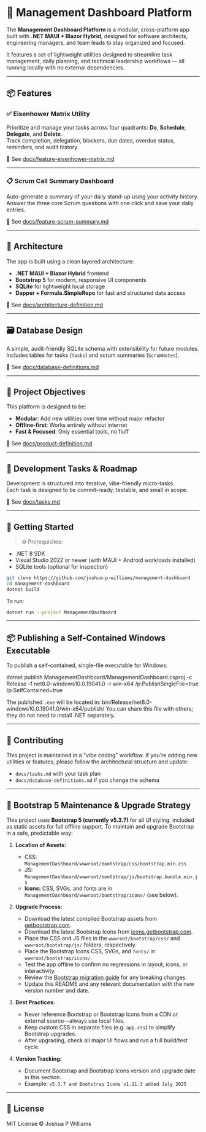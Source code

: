 # 🧭 Management Dashboard Platform

The **Management Dashboard Platform** is a modular, cross-platform app built with **.NET MAUI + Blazor Hybrid**, designed for software architects, engineering managers, and team leads to stay organized and focused.

It features a set of lightweight utilities designed to streamline task management, daily planning, and technical leadership workflows — all running locally with no external dependencies.

---

## 📦 Features

### ✅ Eisenhower Matrix Utility
Prioritize and manage your tasks across four quadrants: **Do**, **Schedule**, **Delegate**, and **Delete**.  
Track completion, delegation, blockers, due dates, overdue status, reminders, and audit history.

📄 See [docs/feature-eisenhower-matrix.md](docs/feature-eisenhower-matrix.md)

---

### 📋 Scrum Call Summary Dashboard
Auto-generate a summary of your daily stand-up using your activity history.  
Answer the three core Scrum questions with one click and save your daily entries.

📄 See [docs/feature-scrum-summary.md](docs/feature-scrum-summary.md)

---

## 🧱 Architecture

The app is built using a clean layered architecture:
- **.NET MAUI + Blazor Hybrid** frontend
- **Bootstrap 5** for modern, responsive UI components
- **SQLite** for lightweight local storage
- **Dapper + Formula.SimpleRepo** for fast and structured data access

📄 See [docs/architecture-definition.md](docs/architecture-definition.md)

---

## 🗃️ Database Design

A simple, audit-friendly SQLite schema with extensibility for future modules.  
Includes tables for tasks (`Tasks`) and scrum summaries (`ScrumNotes`).

📄 See [docs/database-definitions.md](docs/database-definitions.md)

---

## 📌 Project Objectives

This platform is designed to be:
- **Modular**: Add new utilities over time without major refactor
- **Offline-first**: Works entirely without internet
- **Fast & Focused**: Only essential tools, no fluff

📄 See [docs/product-definition.md](docs/product-definition.md)

---

## 🧩 Development Tasks & Roadmap

Development is structured into iterative, vibe-friendly micro-tasks.  
Each task is designed to be commit-ready, testable, and small in scope.

📄 See [docs/tasks.md](docs/tasks.md)

---

## 🚀 Getting Started

> ⚙️ Prerequisites:
- .NET 8 SDK
- Visual Studio 2022 or newer (with MAUI + Android workloads installed)
- SQLite tools (optional for inspection)

```bash
git clone https://github.com/joshua-p-williams/management-dashboard
cd management-dashboard
dotnet build
```

To run:
```bash
dotnet run --project ManagementDashboard
```

---

## 📦 Publishing a Self-Contained Windows Executable

To publish a self-contained, single-file executable for Windows:

dotnet publish ManagementDashboard/ManagementDashboard.csproj -c Release -f net8.0-windows10.0.19041.0 -r win-x64 /p:PublishSingleFile=true /p:SelfContained=true

The published `.exe` will be located in:
bin/Release/net8.0-windows10.0.19041.0/win-x64/publish/
You can share this file with others; they do not need to install .NET separately.

---

## 💬 Contributing

This project is maintained in a "vibe coding" workflow. If you're adding new utilities or features, please follow the architectural structure and update:
- `docs/tasks.md` with your task plan
- `docs/database-definitions.md` if you change the schema

---

## 🧩 Bootstrap 5 Maintenance & Upgrade Strategy

This project uses **Bootstrap 5 (currently v5.3.7)** for all UI styling, included as static assets for full offline support. To maintain and upgrade Bootstrap in a safe, predictable way:

1. **Location of Assets:**
   - CSS: `ManagementDashboard/wwwroot/bootstrap/css/bootstrap.min.css`
   - JS:  `ManagementDashboard/wwwroot/bootstrap/js/bootstrap.bundle.min.js`
   - **Icons:** CSS, SVGs, and fonts are in `ManagementDashboard/wwwroot/bootstrap/icons/` (see below).

2. **Upgrade Process:**
   - Download the latest compiled Bootstrap assets from [getbootstrap.com](https://getbootstrap.com/docs/5.3/getting-started/download/).
   - Download the latest Bootstrap Icons from [icons.getbootstrap.com](https://icons.getbootstrap.com/).
   - Place the CSS and JS files in the `wwwroot/bootstrap/css/` and `wwwroot/bootstrap/js/` folders, respectively.
   - Place the Bootstrap Icons CSS, SVGs, and `fonts/` in `wwwroot/bootstrap/icons/`.
   - Test the app offline to confirm no regressions in layout, icons, or interactivity.
   - Review the [Bootstrap migration guide](https://getbootstrap.com/docs/5.3/migration/) for any breaking changes.
   - Update this README and any relevant documentation with the new version number and date.

3. **Best Practices:**
   - Never reference Bootstrap or Bootstrap Icons from a CDN or external source—always use local files.
   - Keep custom CSS in separate files (e.g. `app.css`) to simplify Bootstrap upgrades.
   - After upgrading, check all major UI flows and run a full build/test cycle.

4. **Version Tracking:**
   - Document Bootstrap and Bootstrap Icons version and upgrade date in this section.
   - Example: `v5.3.7 and Bootstrap Icons v1.11.3 added July 2025`

---

## 📄 License

MIT License © Joshua P Williams
